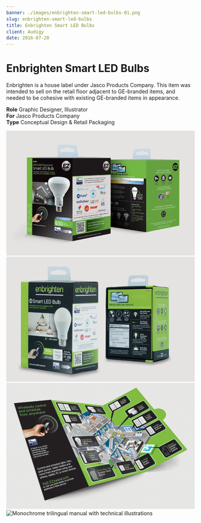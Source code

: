 ```yaml
---
banner: ./images/enbrighten-smart-led-bulbs-01.png
slug: enbrighten-smart-led-bulbs
title: Enbrighten Smart LED Bulbs
client: Audigy
date: 2016-07-20
---
```


# Enbrighten Smart LED Bulbs

Enbrighten is a house label under Jasco Products Company. This item was intended to sell on the retail floor adjacent to GE-branded items, and needed to be cohesive with existing GE-branded items in appearance.

**Role** Graphic Designer, Illustrator  
**For** Jasco Products Company  
**Type** Conceptual Design & Retail Packaging  

![](./images/enbrighten-smart-led-bulbs-01.png "Initial concept")  
![](./images/enbrighten-smart-led-bulbs-02.png "Retail packaging")  
![](./images/enbrighten-smart-led-bulbs-03.png "Trifold insert with isometric home illustration")  
![](./images/enbrighten-smart-led-bulbs-04.png "Monochrome trilingual manual with technical illustrations")  
